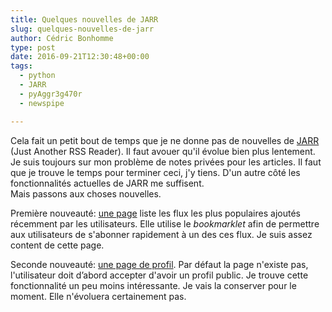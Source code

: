 ```yaml
---
title: Quelques nouvelles de JARR
slug: quelques-nouvelles-de-jarr
author: Cédric Bonhomme
type: post
date: 2016-09-21T12:30:48+00:00
tags:
  - python
  - JARR
  - pyAggr3g470r
  - newspipe

---
```

Cela fait un petit bout de temps que je ne donne pas de nouvelles de
[JARR](https://github.com/JARR/JARR) (Just Another RSS Reader). Il faut avouer
qu'il évolue bien plus lentement. Je suis toujours sur mon problème de notes
privées pour les articles. Il faut que je trouve le temps pour terminer ceci,
j'y tiens. D'un autre côté les fonctionnalités actuelles de JARR me suffisent.  
Mais passons aux choses nouvelles.

Première nouveauté: [une page](https://www.newspipe.org/popular) liste les flux
les plus populaires ajoutés récemment par les utilisateurs.
Elle utilise le _bookmarklet_ afin de permettre aux utilisateurs de s'abonner
rapidement à un des ces flux. Je suis assez content de cette page.

Seconde nouveauté: [une page de profil](https://www.newspipe.org/user/Cedric).
Par défaut la page n'existe pas, l'utilisateur doit d’abord accepter d'avoir un
profil public. Je trouve cette fonctionnalité un peu moins intéressante.
Je vais la conserver pour le moment. Elle n'évoluera certainement pas.
